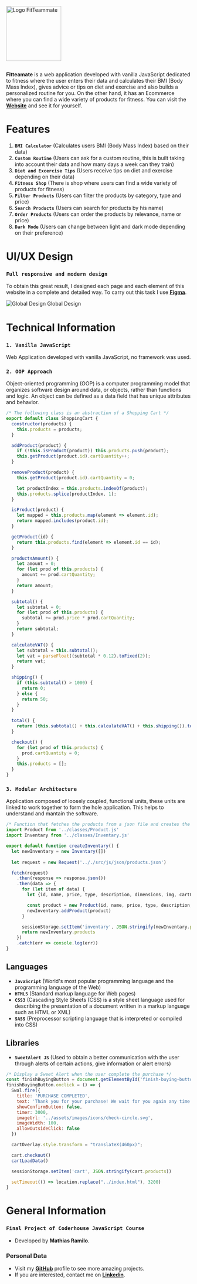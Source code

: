<div style="margin-bottom: 2em">
    <img src="assets/images/logo/logo.svg" alt="Logo FitTeammate" width="150px" />
</div>

**Fitteamate** is a web application developed with vanilla JavaScript dedicated to fitness where the user enters their data and calculates their BMI (Body Mass Index), gives advice or tips on diet and exercise and also builds a personalized routine for you. On the other hand, it has an Ecommerce where you can find a wide variety of products for fitness. You can visit the [**Website**](https://mathiramilo.github.io/Fit-Teammate) and see it for yourself.

# Features

1. **`BMI Calculator`** (Calculates users BMI (Body Mass Index) based on their data)
2. **`Custom Routine`** (Users can ask for a custom routine, this is built taking into account their data and how many days a week can they train)
3. **`Diet and Excercise Tips`** (Users receive tips on diet and exercise depending on their data)
4. **`Fitness Shop`** (There is shop where users can find a wide variety of products for fitness)
5. **`Filter Products`** (Users can filter the products by category, type and price)
6. **`Search Products`** (Users can search for products by his name)
7. **`Order Products`** (Users can order the products by relevance, name or price)
8. **`Dark Mode`** (Users can change between light and dark mode depending on their preference)

# UI/UX Design

### `Full responsive and modern design`

To obtain this great result, I designed each page and each element of this website in a complete and detailed way. To carry out this task I use [**Figma**](https://www.figma.com/).

![Global Design](assets/images/design/global-design.png)
Global Design

# Technical Information

### `1. Vanilla JavaScript`

Web Application developed with vanilla JavaScript, no framework was used.

### `2. OOP Approach`

Object-oriented programming (OOP) is a computer programming model that organizes software design around data, or objects, rather than functions and logic. An object can be defined as a data field that has unique attributes and behavior.

```js
/* The following class is an abstraction of a Shopping Cart */
export default class ShoppingCart {
  constructor(products) {
    this.products = products;
  }

  addProduct(product) {
    if (!this.isProduct(product)) this.products.push(product);
    this.getProduct(product.id).cartQuantity++;
  }

  removeProduct(product) {
    this.getProduct(product.id).cartQuantity = 0;

    let productIndex = this.products.indexOf(product);
    this.products.splice(productIndex, 1);
  }

  isProduct(product) {
    let mapped = this.products.map(element => element.id);
    return mapped.includes(product.id);
  }

  getProduct(id) {
    return this.products.find(element => element.id == id);
  }

  productsAmount() {
    let amount = 0;
    for (let prod of this.products) {
      amount += prod.cartQuantity;
    }
    return amount;
  }

  subtotal() {
    let subtotal = 0;
    for (let prod of this.products) {
      subtotal += prod.price * prod.cartQuantity;
    }
    return subtotal;
  }

  calculateVAT() {
    let subtotal = this.subtotal();
    let vat = parseFloat((subtotal * 0.12).toFixed(2));
    return vat;
  }

  shipping() {
    if (this.subtotal() > 1000) {
      return 0;
    } else {
      return 50;
    }
  }

  total() {
    return (this.subtotal() + this.calculateVAT() + this.shipping()).toFixed(2);
  }

  checkout() {
    for (let prod of this.products) {
      prod.cartQuantity = 0;
    }
    this.products = [];
  }
}
```

### `3. Modular Architecture`

Application composed of loosely coupled, functional units, these units are linked to work together to form the hole application. This helps to understand and mantain the software.

```js
/* Function that fetches the products from a json file and creates the inventary */
import Product from '../classes/Product.js'
import Inventary from '../classes/Inventary.js'

export default function createInventary() {
  let newInventary = new Inventary([])
  
  let request = new Request('.././src/js/json/products.json')

  fetch(request)
    .then(response => response.json())
    .then(data => {
      for (let item of data) {
        let {id, name, price, type, description, dimensions, img, cartQuantity} = item

        const product = new Product(id, name, price, type, description, dimensions, img, cartQuantity)
        newInventary.addProduct(product)
      }

      sessionStorage.setItem('inventary', JSON.stringify(newInventary.products))
      return newInventary.products
    })
    .catch(err => console.log(err))
}
```

## Languages

* **`JavaScript`** (World's most popular programming language and the programming language of the Web)
* **`HTML5`** (Standard markup language for Web pages)
* **`CSS3`** (Cascading Style Sheets (CSS) is a style sheet language used for describing the presentation of a document written in a markup language such as HTML or XML)
* **`SASS`** (Preprocessor scripting language that is interpreted or compiled into CSS)

## Libraries

* **`SweetAlert JS`** (Used to obtain a better communication with the user through alerts of certain actions, give information or alert errors)

```js
/* Display a Sweet Alert when the user complete the purchase */
const finishBuyingButton = document.getElementById('finish-buying-button');
finishBuyingButton.onclick = () => {
  Swal.fire({
    title: 'PURCHASE COMPLETED',
    text: 'Thank you for your purchase! We wait for you again any time you want',
    showConfirmButton: false,
    timer: 3000,
    imageUrl: '../assets/images/icons/check-circle.svg',
    imageWidth: 100,
    allowOutsideClick: false
  })

  cartOverlay.style.transform = "translateX(460px)"; 

  cart.checkout()
  cartLoadData()

  sessionStorage.setItem('cart', JSON.stringify(cart.products))

  setTimeout(() => location.replace("../index.html"), 3200)
}
```

# General Information

### `Final Project of Coderhouse JavaScript Course`

* Developed by **Mathias Ramilo**.

### **Personal Data**

* Visit my [**GitHub**](https://github.com/mathiramilo) profile to see more amazing projects.
* If you are interested, contact me on [**Linkedin**](https://www.linkedin.com/in/mathias-ramilo/).
